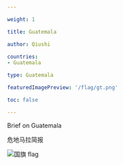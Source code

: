 ```yaml
---

weight: 1

title: Guatemala

author: Qiushi 

countries: 
- Guatemala

type: Guatemala

featuredImagePreview: '/flag/gt.png'

toc: false 

---
```


Brief on Guatemala

危地马拉简报 

<!--more-->

![国旗 flag](/flag/gt.png)